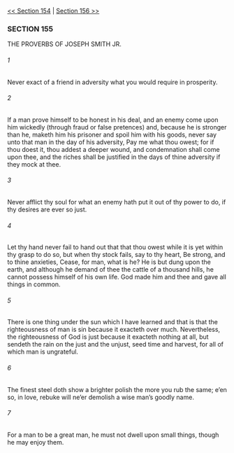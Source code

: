 [<< Section 154](Section%20154.md)  |  [Section 156 >>](Section%20156.md)

### SECTION 155
THE PROVERBS OF JOSEPH SMITH JR.

###### 1
Never exact of a friend in adversity what you would require in prosperity.

###### 2
If a man prove himself to be honest in his deal, and an enemy come upon him wickedly (through fraud or false pretences) and, because he is stronger than he, maketh him his prisoner and spoil him with his goods, never say unto that man in the day of his adversity, Pay me what thou owest; for if thou doest it, thou addest a deeper wound, and condemnation shall come upon thee, and the riches shall be justified in the days of thine adversity if they mock at thee.

###### 3
Never afflict thy soul for what an enemy hath put it out of thy power to do, if thy desires are ever so just.

###### 4
Let thy hand never fail to hand out that that thou owest while it is yet within thy grasp to do so, but when thy stock fails, say to thy heart, Be strong, and to thine anxieties, Cease, for man, what is he? He is but dung upon the earth, and although he demand of thee the cattle of a thousand hills, he cannot possess himself of his own life. God made him and thee and gave all things in common.

###### 5
There is one thing under the sun which I have learned and that is that the righteousness of man is sin because it exacteth over much. Nevertheless, the righteousness of God is just because it exacteth nothing at all, but sendeth the rain on the just and the unjust, seed time and harvest, for all of which man is ungrateful.

###### 6
The finest steel doth show a brighter polish the more you rub the same; e’en so, in love, rebuke will ne’er demolish a wise man’s goodly name.

###### 7
For a man to be a great man, he must not dwell upon small things, though he may enjoy them.